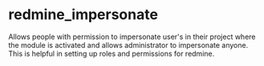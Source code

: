redmine_impersonate
===================

Allows people with permission to impersonate user's in their project where the module is activated and allows administrator to impersonate anyone.  This is helpful in setting up roles and permissions for redmine.


